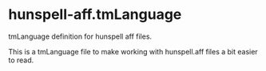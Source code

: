 # hunspell-aff.tmLanguage
tmLanguage definition for hunspell aff files.

This is a tmLanguage file to make working with hunspell.aff files a bit easier to read.

